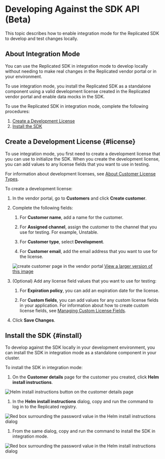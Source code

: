 # Developing Against the SDK API (Beta)

This topic describes how to enable integration mode for the Replicated SDK to develop and test changes locally.

## About Integration Mode

You can use the Replicated SDK in integration mode to develop locally without needing to make real changes in the Replicated vendor portal or in your environment.

To use integration mode, you install the Replicated SDK as a standalone component using a valid development license created in the Replicated vendor portal and enable data mocks in the SDK.

To use the Replicated SDK in integration mode, complete the following procedures:
1. [Create a Development License](#license)
1. [Install the SDK](#install)

## Create a Development License {#license}

To use integration mode, you first need to create a development license that you can use to initialize the SDK. When you create the development license, you can add values to any license fields that you want to use in testing.

For information about development licenses, see [About Customer License Types](licenses-about-types).

To create a development license:

1. In the vendor portal, go to **Customers** and click **Create customer**.

1. Complete the following fields:
    
    1. For **Customer name**, add a name for the customer.
    
    1. For **Assigned channel**, assign the customer to the channel that you use for testing. For example, Unstable.
    
    1. For **Customer type**, select **Development**.
    
    1. For **Customer email**, add the email address that you want to use for the license.

   ![create customer page in the vendor portal](/images/create-customer-development-mode.png)
   [View a larger version of this image](/images/create-customer-development-mode.png)

1. (Optional) Add any license field values that you want to use for testing:

   1. For **Expiration policy**, you can add an expiration date for the license. 

   1. For **Custom fields**, you can add values for any custom license fields in your application. For information about how to create custom license fields, see [Managing Custom License Fields](/vendor/licenses-adding-custom-fields).

1. Click **Save Changes**.

## Install the SDK {#install}

To develop against the SDK locally in your development environment, you can install the SDK in integration mode as a standalone component in your cluster.

To install the SDK in integration mode:

  1. On the **Customer details** page for the customer you created, click **Helm install instructions**.

  ![Helm install instructions button on the customer details page](/images/helm-install-instructions-button.png)

  1. In the **Helm install instructions** dialog, copy and run the command to log in to the Replicated registry.

  ![Red box surrounding the password value in the Helm install instructions dialog](/images/license-id-helm-install-password.png)

  1. From the same dialog, copy and run the command to install the SDK in integration mode.

  ![Red box surrounding the password value in the Helm install instructions dialog](/images/license-id-helm-install-password.png)
